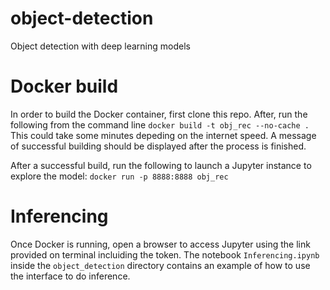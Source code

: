 # object-detection
Object detection with deep learning models

# Docker build
In order to build the Docker container, first clone this repo.
After, run the following from the command line `docker build -t obj_rec --no-cache .` This could take some minutes depeding on the internet speed. A message of successful building should be displayed after the process is finished.

After a successful build, run the following to launch a Jupyter instance to explore the model: `docker run -p 8888:8888 obj_rec`

# Inferencing
Once Docker is running, open a browser to access Jupyter using the link provided on terminal incluiding the token. The notebook `Inferencing.ipynb` inside the `object_detection` directory contains an example of how to use the interface to do inference.
